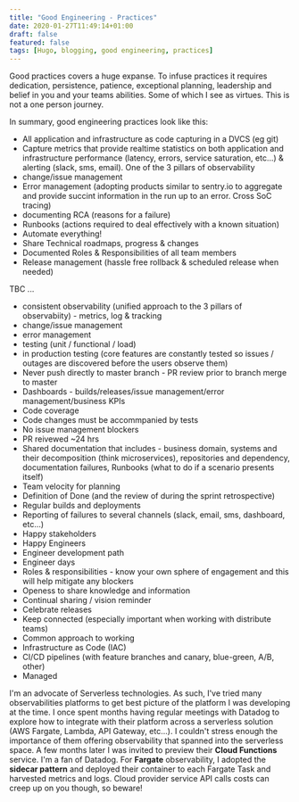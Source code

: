 ```yaml
---
title: "Good Engineering - Practices"
date: 2020-01-27T11:49:14+01:00
draft: false
featured: false
tags: [Hugo, blogging, good engineering, practices]
---
```


Good practices covers a huge expanse. To infuse practices it requires dedication, persistence, patience, exceptional planning, leadership and belief in you and your teams abilities.  Some of which I see as virtues.  This is not a one person journey. 


In summary, good engineering practices look like this:


- All application and infrastructure as code capturing in a DVCS (eg git)
- Capture metrics that provide realtime statistics on both application and infrastructure performance (latency, errors, service saturation, etc...) & alerting (slack, sms, email). One of the 3 pillars of observability
- change/issue management
- Error management (adopting products similar to sentry.io to aggregate and provide succint information in the run up to an error. Cross SoC tracing)
- documenting RCA (reasons for a failure)
- Runbooks (actions required to deal effectively with a known situation)
- Automate everything!
- Share Technical roadmaps, progress & changes
- Documented Roles & Responsibilities of all team members
- Release management (hassle free rollback & scheduled release when needed)

TBC ... 

- consistent observability (unified approach to the 3 pillars of observabiity) - metrics, log & tracking
- change/issue management
- error management
- testing (unit / functional / load)
- in production testing (core features are constantly tested so issues / outages are discovered before the users observe them)
- Never push directly to master branch - PR review prior to branch merge to master
- Dashboards - builds/releases/issue management/error management/business KPIs
- Code coverage
- Code changes must be accommpanied by tests
- No issue management blockers
- PR reivewed ~24 hrs
- Shared documentation that includes - business domain, systems and their decomposition (think microservices), repositories and dependency, documentation failures, Runbooks (what to do if a scenario presents itself)
- Team velocity for planning
- Definition of Done (and the review of during the sprint retrospective)
- Regular builds and deployments
- Reporting of failures to several channels (slack, email, sms, dashboard, etc...)
- Happy stakeholders
- Happy Engineers
- Engineer development path
- Engineer days
- Roles & responsibilities - know your own sphere of engagement and this will help mitigate any blockers  
- Openess to share knowledge and information
- Continual sharing / vision reminder
- Celebrate releases
- Keep connected (especially important when working with distribute teams)
- Common approach to working
- Infrastructure as Code (IAC)
- CI/CD pipelines (with feature branches and canary, blue-green, A/B, other)
- Managed


I'm an advocate of Serverless technologies.  As such, I've tried many observabilities platforms to get best picture of the platform I was developing at the time.  I once spent months having regular meetings with Datadog to explore how to integrate with their platform across a serverless solution (AWS Fargate, Lambda, API Gateway, etc...).  I couldn't stress enough the importance of them offering observability that spanned into the serverless space.  A few months later I was invited to preview their **Cloud Functions** service.  I'm a fan of Datadog.  For **Fargate** observability, I adopted the **sidecar pattern** and deployed their container to each Fargate Task and harvested metrics and logs. Cloud provider service API calls costs can creep up on you though, so beware!
